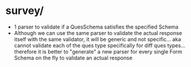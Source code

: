 # survey/
- 1 parser to validate if a QuesSchema satisfies the specified Schema
- Although we can use the same parser to validate the actual response itself with the same validator, it will be generic and not specific... aka cannot validate each of the ques type specifically for diff ques types... therefore it is better to "generate" a new parser for every single Form Schema on the fly to validate an actual response
